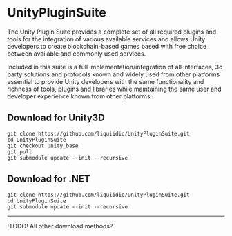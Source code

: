 # UnityPluginSuite
The Unity Plugin Suite provides a complete set of all required plugins and tools for the integration of various available services and allows Unity developers to create blockchain-based games based with free choice between available and commonly used services.

Included in this suite is a full implementation/integration of all interfaces, 3d party solutions and protocols known and widely used from other platforms essential to provide Unity developers with the same functionality and richness of tools, plugins and libraries while maintaining the same user and developer experience known from other platforms.

## Download for Unity3D

    git clone https://github.com/liquiidio/UnityPluginSuite.git
    cd UnityPluginSuite
    git checkout unity_base
    git pull
    git submodule update --init --recursive


## Download for .NET

    git clone https://github.com/liquiidio/UnityPluginSuite.git
    cd UnityPluginSuite
    git submodule update --init --recursive

---
!TODO!
All other download methods?
